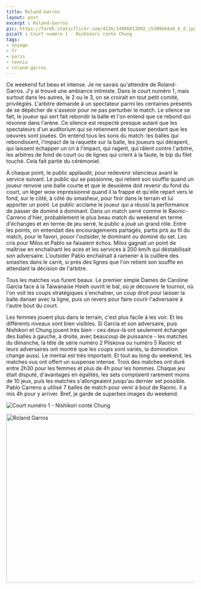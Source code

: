 ```yaml
---
title: Roland-Garros
layout: post
excerpt : Roland-Garros
pic: https://farm5.staticflickr.com/4226/34906813992_c5309b64a9_k_d.jpg
picalt : Court numéro 1 - Nishikori conte Chung
tags:
- voyage
- fr
- paris
- tennis
- roland-garros
---
```


Ce weekend fut beau et intense. Je ne savais qu'attendre de Roland-Garros. J'y ai trouvé une ambiance intimiste. Dans le court numéro 1, mais surtout dans les autres, le 2 ou le 3, on se croirait en tout petit comité, privilégiés. L'arbitre demande à un spectateur parmi les centaines présents de se dépêcher de s'asseoir pour ne pas perturber le match. Le silence se fait, le joueur qui sert fait rebondir la balle et l'on entend que ce rebond qui résonne dans l'arène. Ce silence est respecté presque autant que les spectateurs d'un auditorium qui se retiennent de tousser pendant que les oeuvres sont jouées. On entend tous les sons du match: les balles qui rebondissent, l'impact de la raquette sur la balle, les joueurs qui dérapent, qui laissent échapper un cri à l'impact, qui ragent, qui râlent contre l'arbitre, les arbitres de fond de court ou de lignes qui crient à la faute, le bip du filet touché. Cela fait partie du cérémoniel.

À chaque point, le public applaudit, pour redevenir silencieux avant le service suivant. Le public qui se passionne, qui retient son souffle quand un joueur renvoie une balle courte et que le deuxième doit revenir du fond du court, un léger wow impressionné quand il la frappe et qu'elle repart vers le fond, sur le côté, à côté du smasheur, pour finir dans le terrain et lui apporter un point. Le public acclame le joueur qui a réussi la performance de passer de dominé à dominant. Dans un match serré comme le Raonic-Carreno d'hier, probablement le plus beau match du weekend en terme d'échanges et en terme de jeu serré, le public a joué un grand rôle. Entre les points, on entendait des encouragements partagés, partis pris au fil du match, pour le favori, pouor l'outsider, le dominant ou dominé du set. Les cris pour Milos et Pablo se faisaient échos. Milos gagnait un point de maîtrise en enchaînant les aces et les services à 200 km/h qui déstabilisait son adversaire. L'outsider Pablo enchaînait à ramener à la cuillère des smashes dans le carré, si près des lignes que l'on retient son souffle en attendant la décision de l'arbitre.

Tous les matches vus furent beaux. Le premier simple Dames de Caroline Garcia face à la Taiwanaise Hsieh ouvrit le bal, où je découvre le tournoi, où l'on voit les coups stratégiques s'enchaîner, un coup droit pour laisser la balle danser avec la ligne, puis un revers pour faire courir l'adversaire à l'autre bout du court.

Les femmes jouent plus dans le terrain, c'est plus facile à les voir. Et les différents niveaux sont bien visibles. Si Garcia et son adversaire, puis Nishikori et Chung jouent très bien - ces deux-là ont seulement échanger des balles à gauche, à droite, avec beaucoup de puissance - les matches du dimanche, la tête de série numéro 2 Pliskova ou numéro 5 Raonic et leurs adversaires ont montré que les coups sont variés, la domination change aussi. Le mental est très important. Et tout au long du weekend, les matches vus ont offert un suspense intense. Trois des matches ont duré entre 2h30 pour les femmes et plus de 4h pour les hommes. Chaque jeu était disputé, d'avantages en égalités, les sets comptaient rarement moins de 10 jeux, puis les matches s'allongeaient jusqu'au dernier set possible. Pablo Carreno a utilisé 7 balles de match pour venir à bout de Raonic. Il a mis 4h pour y arriver. Bref, je garde de superbes images du weekend.


![](https://farm5.staticflickr.com/4226/34906813992_c5309b64a9_k_d.jpg "Court numéro 1 - Nishikori conte Chung")

<a data-flickr-embed="true"  href="https://www.flickr.com/photos/vincetraveller/35221185065/in/dateposted/" title="Roland Garros"><img src="https://c1.staticflickr.com/5/4216/35221185065_626ed6803a_c.jpg" width="800" height="450" alt="Roland Garros"></a><script async src="//embedr.flickr.com/assets/client-code.js" charset="utf-8"></script>
